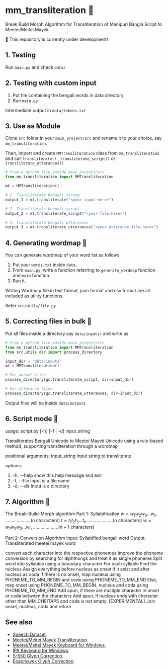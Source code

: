 # mm_transliteration 🚧

Break Build Morph Algorithm for Transliteration of Manipuri Bangla Script to Meetei/Meitei Mayek

🚧 This repository is currently under development!

## 1. Testing

Run `main.py` and check `data/`

## 2. Testing with custom input

1. Put file containing the bengali words in data directory
2. Run `main.py`

Intermediate output in `data/tokens.txt`

## 3. Use as Module

Clone `src` folder in your `main_project/src` and rename it to your choice, say `mm_transliteration`.

Then, Import and create `MMTransliteration` class from `mm_transliteration` and call `transliterate()` , `transliterate_script()` or `transliterate_utterances()`

```python
# From a python file inside main_project/src
from mm_transliteration import MMTransliteration

mt = MMTransliteration()

# 1. Transliterate bengali string
output_1 = mt.transliterate("<your-input-here>")

# 2. Transliterate bengali script
output_2 = mt.transliterate_script("<your-file-here>")

# 3. Transliterate bengali utterances
output_3 = mt.transliterate_utterances("<your-utterance-file-here>")
```

## 4. Generating wordmap 🚧

You can generate wordmap of your word list as follows

1. Put your `words.txt` inside `data`.
2. From `main.py`, write a function referring to `generate_wordmap` function and `main` function.
3. Run it.

Writing Wordmap file in text format, json format and csv format are all included as utility functions.

Refer `src/utils/file.py`

## 5. Correcting files in bulk 🚧

Put all files inside a directory say `data/inputs/` and write as

```python
# From a python file inside main_project/src
from mm_transliteration import MMTransliteration
from src.utils.dir import process_directory

input_dir = "data/inputs"
mt = MMTransliteration()

# For normal files
process_directory(gc.transliterate_script, dir=input_dir)

# For utterance files
process_directory(gc.transliterate_utterances, dir=input_dir)
```

Output files will be inside `data/outputs`

## 6. Script mode 🚧

usage: script.py [-h] [-f | -d] input_string

Transliterates Bengali Unicode to Meetei Mayek Unicode using a rule-based method, supporting transliteration through a wordmap

positional arguments:
input_string Input string to transliterate

options:

1. -h, --help show this help message and exit
2. -f, --file Input is a file name
3. -d, --dir Input is a directory

## 7. Algorithm 🚧

The Break-Build-Morph algorithm
Part 1: Syllabification
$w = w_1w_2w_3 ... w_n$ ....................($n$ characters)
$t = t_1t_2t_3 ... t_n$ ....................($n$ characters)
$w = w_1w_2w_3 ... w_n$ ....................($n+1$ characters)

Part 2: Conversion
Algorithm
Input: Syllabified bengali word
Output: Transliterated meetei mayek word

convert each character into the respective phonemes
Improve the phoneme conversion by searching for diphthongs and treat it as single phoneme
Split word into syllables using a boundary character
For each syllable
Find the nucleus
Assign everything before nucleus as onset if it exist and after nucleus as coda
If there is no onset, map nucleus using PHONEME_TO_MM_BEGIN and code using PHONEME_TO_MM_END
Else, map onset using PHONEME_TO_MM_BEGIN, nucleus and coda using PHONEME_TO_MM_END
Add apun, if there are multiple character in onset or coda between the characters
Add apun, if nucleus ends with character other than MM_CHEITAPS and coda is not empty. [EXPERIMENTAL]
Join onset, nucleus, coda and return

## See also

- [Speech Dataset](https://github.com/hoomexsun/speech_dataset).
- [Meetei/Meitei Mayek Transliteration](https://github.com/hoomexsun/mm_transliteration).
- [Meetei/Meitei Mayek Keyboard for Windows](https://github.com/hoomexsun/mm_keyboard).
- [IPA Keyboard for Windows](https://github.com/hoomexsun/ipa_keyboard).
- [S-550 Glyph Correction](https://github.com/hoomexsun/s550_glyph_correction).
- [Epaomayek Glyph Correction](https://github.com/hoomexsun/epaomayek_glyph_correction).
